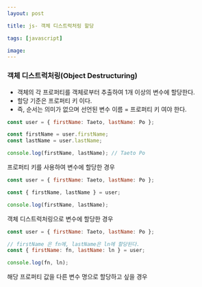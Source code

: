 ```yaml
---
layout: post

title: js- 객체 디스트럭처링 할당

tags: [javascript]

image:
---
```


### 객체 디스트럭처링(Object Destructuring)

- 객체의 각 프로퍼티를 객체로부터 추출하여 1개 이상의 변수에 할당한다.
- 할당 기준은 프로퍼티 키 이다.
- 즉, 순서는 의미가 없으며 선언된 변수 이름 = 프로퍼티 키 여야 한다.

```javascript
const user = { firstName: Taeto, lastName: Po };

const firstName = user.firstName;
const lastName = user.lastName;

console.log(firstName, lastName); // Taeto Po
```

프로퍼티 키를 사용하여 변수에 할당한 경우

```javascript
const user = { firstName: Taeto, lastName: Po };

const { firstName, lastName } = user;

console.log(firstName, lastName);
```

객체 디스트럭처링으로 변수에 할당한 경우

```javascript
const user = { firstName: Taeto, lastName: Po };

// firstName 은 fn에, lastName은 ln에 할당된다.
const { firstName: fn, lastName: ln } = user;

console.log(fn, ln);
```

해당 프로퍼티 값을 다른 변수 명으로 할당하고 싶을 경우

